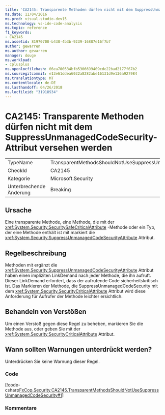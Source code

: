```yaml
---
title: 'CA2145: Transparente Methoden dürfen nicht mit dem SuppressUnmanagedCodeSecurity-Attribut versehen werden'
ms.date: 11/04/2016
ms.prod: visual-studio-dev15
ms.technology: vs-ide-code-analysis
ms.topic: reference
f1_keywords:
- CA2145
ms.assetid: 81970700-b438-4b3b-9239-16887e16f7b7
author: gewarren
ms.author: gewarren
manager: douge
ms.workload:
- cplusplus
ms.openlocfilehash: 06ea700534bfb5306699409cde22bad2177f67b2
ms.sourcegitcommit: e13e61ddea6032a8282abe16131d9e136a927984
ms.translationtype: MT
ms.contentlocale: de-DE
ms.lasthandoff: 04/26/2018
ms.locfileid: "31918934"
---
```

# <a name="ca2145-transparent-methods-should-not-be-decorated-with-the-suppressunmanagedcodesecurityattribute"></a>CA2145: Transparente Methoden dürfen nicht mit dem SuppressUnmanagedCodeSecurity-Attribut versehen werden
|||
|-|-|
|TypeName|TransparentMethodsShouldNotUseSuppressUnmanagedCodeSecurity|
|CheckId|CA2145|
|Kategorie|Microsoft.Security|
|Unterbrechende Änderung|Breaking|

## <a name="cause"></a>Ursache
 Eine transparente Methode, eine Methode, die mit der <xref:System.Security.SecuritySafeCriticalAttribute> -Methode oder ein Typ, der eine Methode enthält ist mit markiert die <xref:System.Security.SuppressUnmanagedCodeSecurityAttribute> Attribut.

## <a name="rule-description"></a>Regelbeschreibung
 Methoden mit ergänzt die <xref:System.Security.SuppressUnmanagedCodeSecurityAttribute> Attribut haben einen impliziten LinkDemand nach jeder Methode, die ihn aufruft. Dieser LinkDemand erfordert, dass der aufrufende Code sicherheitskritisch ist. Das Markieren der Methode, die SuppressUnmanagedCodeSecurity mit dem <xref:System.Security.SecurityCriticalAttribute> Attribut wird diese Anforderung für Aufrufer der Methode leichter ersichtlich.

## <a name="how-to-fix-violations"></a>Behandeln von Verstößen
 Um einen Verstoß gegen diese Regel zu beheben, markieren Sie die Methode aus, oder geben Sie mit der <xref:System.Security.SecurityCriticalAttribute> Attribut.

## <a name="when-to-suppress-warnings"></a>Wann sollten Warnungen unterdrückt werden?
 Unterdrücken Sie keine Warnung dieser Regel.

### <a name="code"></a>Code
 [!code-csharp[FxCop.Security.CA2145.TransparentMethodsShouldNotUseSuppressUnmanagedCodeSecurity#1](../code-quality/codesnippet/CSharp/ca2145-transparent-methods-should-not-be-decorated-with-the-suppressunmanagedcodesecurityattribute_1.cs)]

### <a name="comments"></a>Kommentare